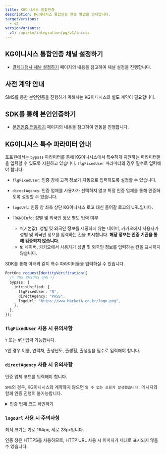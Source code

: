 ```yaml
---
title: KG이니시스 통합인증
description: KG이니시스 통합인증 연동 방법을 안내합니다.
targetVersions:
  - v2
versionVariants:
  v1: /opi/ko/integration/pg/v1/inicis
---
```


## KG이니시스 통합인증 채널 설정하기

- [결제대행사 채널 설정하기](https://developers.portone.io/opi/ko/integration/ready/readme#3-결제대행사-채널-설정하기) 페이지의 내용을 참고하여 채널 설정을 진행합니다.

## 사전 계약 안내

SMS를 통한 본인인증을 진행하기 위해서는 KG이니시스와 별도 계약이 필요합니다.

## SDK를 통해 본인인증하기

- [본인인증 연동하기](https://developers.portone.io/opi/ko/extra/identity-verification/readme-v2) 페이지의 내용을 참고하여 연동을 진행합니다.

## KG이니시스 특수 파라미터 안내

포트원에서는 `bypass` 파라미터를 통해 KG이니시스에서 특수하게 지원하는 파라미터들을 입력할 수 있도록 지원하고 있습니다.
`flgFixedUser` 파라미터의 경우 필수로 입력해야 합니다.

- `flgFixedUser`: 인증 창에 고객 정보가 자동으로 입력하도록 설정할 수 있습니다.

- `directAgency`: 인증 업체를 사용자가 선택하지 않고 특정 인증 업체를 통해 인증하도록 설정할 수 있습니다.

- `logoUrl`: 인증 창 좌측 상단 KG이니시스 로고 대신 들어갈 로고의 URL입니다.

- `FRGNDInfo`: 성별 및 외국인 정보 별도 입력 여부
  - `Y`(기본값): 성별 및 외국인 정보를 제공하지 않는 네이버, 카카오에서 사용자가 성별 및 외국인 정보를 입력하는 칸을 표시합니다. **해당 정보는 인증 기관을 통해 검증되지 않습니다.**
  - `N`: 네이버, 카카오에서 사용자가 성별 및 외국인 정보를 입력하는 칸을 표시하지 않습니다.

SDK를 통해 아래와 같이 특수 파라미터들을 입력하실 수 있습니다.

```ts
PortOne.requestIdentityVerification({
  /* 기타 파라미터 생략 */
  bypass: {
    inicisUnified: {
      flgFixedUser: "N",
      directAgency: "PASS",
      logoUrl: "https://www.MarketA.co.kr/logo.png",
    },
  },
});
```

### `flgFixedUser` 사용 시 유의사항

`Y` 또는 `N`만 입력 가능합니다.

`Y`인 경우 이름, 연락처, 출생년도, 출생월, 출생일을 필수로 입력해야 합니다.

### `directAgency` 사용 시 유의사항

인증 업체 코드를 입력해야 합니다.

`SMS`의 경우, KG이니시스와 계약하지 않으면 `알 수 없는 오류가 발생했습니다.` 메시지와 함께 인증 진행이 불가능합니다.

<details>

<summary>인증 업체 코드 확인하기</summary>

- PASS(패스 (통신사))
- TOSS(토스)
- KFTC(금융결제원)
- KAKAO(카카오)
- NAVER(네이버)
- SAMSUNG(삼성패스)
- SHINHAN(신한은행)
- KB(국민은행)
- HANA(하나은행)
- WOORI(우리은행)
- NH(농협은행)
- KAKAOBANK(카카오뱅크)
- SMS(휴대폰 인증, 별도 계약 필요)

</details>

### `logoUrl` 사용 시 주의사항

최적 크기는 가로 164px, 세로 28px입니다.

인증 창은 HTTPS를 사용하므로, HTTP URL 사용 시 이미지가 제대로 표시되지 않을 수 있습니다.
